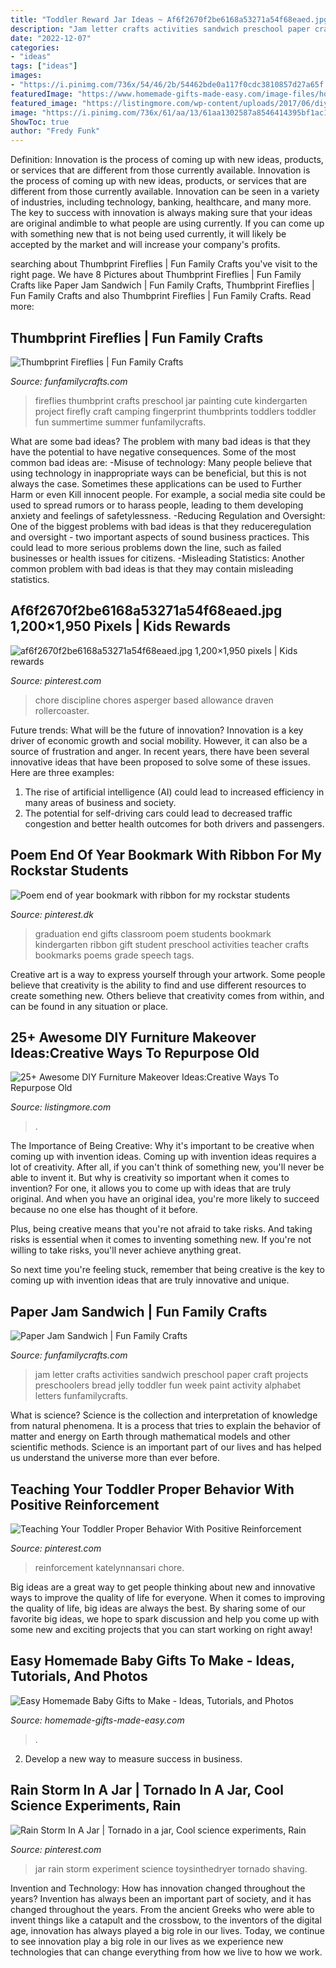```yaml
---
title: "Toddler Reward Jar Ideas ~ Af6f2670f2be6168a53271a54f68eaed.jpg 1,200×1,950 Pixels"
description: "Jam letter crafts activities sandwich preschool paper craft projects preschoolers bread jelly toddler fun week paint activity alphabet letters funfamilycrafts"
date: "2022-12-07"
categories:
- "ideas"
tags: ["ideas"]
images:
- "https://i.pinimg.com/736x/54/46/2b/54462bde0a117f0cdc3810857d27a65f.jpg"
featuredImage: "https://www.homemade-gifts-made-easy.com/image-files/homemade-toddler-toys-montage-800x1299.jpg"
featured_image: "https://listingmore.com/wp-content/uploads/2017/06/diy-furniture-makeovers/18-diy-old-funiture-makeover-ideas-and-tutorials.jpg"
image: "https://i.pinimg.com/736x/61/aa/13/61aa1302587a8546414395bf1ac1026d--rain-storm-in-a-jar.jpg"
ShowToc: true
author: "Fredy Funk"
---
```



Definition: Innovation is the process of coming up with new ideas, products, or services that are different from those currently available.
Innovation is the process of coming up with new ideas, products, or services that are different from those currently available. Innovation can be seen in a variety of industries, including technology, banking, healthcare, and many more. The key to success with innovation is always making sure that your ideas are original andimble to what people are using currently. If you can come up with something new that is not being used currently, it will likely be accepted by the market and will increase your company's profits.

	

		
searching about Thumbprint Fireflies | Fun Family Crafts you've visit to the right page. We have 8 Pictures about Thumbprint Fireflies | Fun Family Crafts like Paper Jam Sandwich | Fun Family Crafts, Thumbprint Fireflies | Fun Family Crafts and also Thumbprint Fireflies | Fun Family Crafts. Read more:
		
    
## Thumbprint Fireflies | Fun Family Crafts

<img loading=lazy src="http://funfamilycrafts.com/wp-content/uploads/2013/07/DSC_0032.jpg" onerror="this.onerror=null;this.src='https://tse2.mm.bing.net/th?id=OIP.jmVP6Tj32lTAahaoXdRzgwHaKb&amp;pid=15.1';" alt="Thumbprint Fireflies | Fun Family Crafts">

_Source: funfamilycrafts.com_

>fireflies thumbprint crafts preschool jar painting cute kindergarten project firefly craft camping fingerprint thumbprints toddlers toddler fun summertime summer funfamilycrafts. 

	

What are some bad ideas?
The problem with many bad ideas is that they have the potential to have negative consequences. Some of the most common bad ideas are: 
-Misuse of technology: Many people believe that using technology in inappropriate ways can be beneficial, but this is not always the case. Sometimes these applications can be used to Further Harm or even Kill innocent people. For example, a social media site could be used to spread rumors or to harass people, leading to them developing anxiety and feelings of safetylessness. 
-Reducing Regulation and Oversight: One of the biggest problems with bad ideas is that they reduceregulation and oversight - two important aspects of sound business practices. This could lead to more serious problems down the line, such as failed businesses or health issues for citizens. 
-Misleading Statistics: Another common problem with bad ideas is that they may contain misleading statistics.

    
## Af6f2670f2be6168a53271a54f68eaed.jpg 1,200×1,950 Pixels | Kids Rewards

<img loading=lazy src="https://i.pinimg.com/1200x/af/6f/26/af6f2670f2be6168a53271a54f68eaed.jpg" onerror="this.onerror=null;this.src='https://tse2.mm.bing.net/th?id=OIP.r2EjIgifQfV3Qr4bWbNnWwHaMC&amp;pid=15.1';" alt="af6f2670f2be6168a53271a54f68eaed.jpg 1,200×1,950 pixels | Kids rewards">

_Source: pinterest.com_

>chore discipline chores asperger based allowance draven rollercoaster. 

	

Future trends: What will be the future of innovation?
Innovation is a key driver of economic growth and social mobility. However, it can also be a source of frustration and anger. In recent years, there have been several innovative ideas that have been proposed to solve some of these issues. Here are three examples:
1. The rise of artificial intelligence (AI) could lead to increased efficiency in many areas of business and society.
2. The potential for self-driving cars could lead to decreased traffic congestion and better health outcomes for both drivers and passengers.

    
## Poem End Of Year Bookmark With Ribbon For My Rockstar Students

<img loading=lazy src="https://i.pinimg.com/736x/7f/66/9e/7f669e0e14a3f9746c460e0331a244ed--preschool-gifts-graduation-crafts-preschool.jpg" onerror="this.onerror=null;this.src='https://tse3.mm.bing.net/th?id=OIP.NopAlPO0Xh5YT2HOT9ySqQHaJ3&amp;pid=15.1';" alt="Poem end of year bookmark with ribbon for my rockstar students">

_Source: pinterest.dk_

>graduation end gifts classroom poem students bookmark kindergarten ribbon gift student preschool activities teacher crafts bookmarks poems grade speech tags. 

	

Creative art is a way to express yourself through your artwork. Some people believe that creativity is the ability to find and use different resources to create something new. Others believe that creativity comes from within, and can be found in any situation or place.

    
## 25+ Awesome DIY Furniture Makeover Ideas:Creative Ways To Repurpose Old

<img loading=lazy src="https://listingmore.com/wp-content/uploads/2017/06/diy-furniture-makeovers/18-diy-old-funiture-makeover-ideas-and-tutorials.jpg" onerror="this.onerror=null;this.src='https://tse1.mm.bing.net/th?id=OIP.zxP2OGlqaB57_lRT2MbjywHaV4&amp;pid=15.1';" alt="25+ Awesome DIY Furniture Makeover Ideas:Creative Ways To Repurpose Old">

_Source: listingmore.com_

>. 

	

The Importance of Being Creative: Why it's important to be creative when coming up with invention ideas.
Coming up with invention ideas requires a lot of creativity. After all, if you can't think of something new, you'll never be able to invent it.
But why is creativity so important when it comes to invention? For one, it allows you to come up with ideas that are truly original. And when you have an original idea, you're more likely to succeed because no one else has thought of it before.

Plus, being creative means that you're not afraid to take risks. And taking risks is essential when it comes to inventing something new. If you're not willing to take risks, you'll never achieve anything great.

So next time you're feeling stuck, remember that being creative is the key to coming up with invention ideas that are truly innovative and unique.

    
## Paper Jam Sandwich | Fun Family Crafts

<img loading=lazy src="https://funfamilycrafts.com/wp-content/uploads/2017/05/paper-jam-sandwich.jpg" onerror="this.onerror=null;this.src='https://tse1.mm.bing.net/th?id=OIP.AFutjCs0ZxOAyS1xeBWh8QHaJ4&amp;pid=15.1';" alt="Paper Jam Sandwich | Fun Family Crafts">

_Source: funfamilycrafts.com_

>jam letter crafts activities sandwich preschool paper craft projects preschoolers bread jelly toddler fun week paint activity alphabet letters funfamilycrafts. 

	

What is science?
Science is the collection and interpretation of knowledge from natural phenomena. It is a process that tries to explain the behavior of matter and energy on Earth through mathematical models and other scientific methods. Science is an important part of our lives and has helped us understand the universe more than ever before.

    
## Teaching Your Toddler Proper Behavior With Positive Reinforcement

<img loading=lazy src="https://i.pinimg.com/736x/54/46/2b/54462bde0a117f0cdc3810857d27a65f.jpg" onerror="this.onerror=null;this.src='https://tse2.mm.bing.net/th?id=OIP.IHB7mXcbjM60MFYI05dhZgHaJ3&amp;pid=15.1';" alt="Teaching Your Toddler Proper Behavior With Positive Reinforcement">

_Source: pinterest.com_

>reinforcement katelynnansari chore. 

	

Big ideas are a great way to get people thinking about new and innovative ways to improve the quality of life for everyone. When it comes to improving the quality of life, big ideas are always the best. By sharing some of our favorite big ideas, we hope to spark discussion and help you come up with some new and exciting projects that you can start working on right away!

    
## Easy Homemade Baby Gifts To Make - Ideas, Tutorials, And Photos

<img loading=lazy src="https://www.homemade-gifts-made-easy.com/image-files/homemade-toddler-toys-montage-800x1299.jpg" onerror="this.onerror=null;this.src='https://tse4.mm.bing.net/th?id=OIP.scl-Afj7IbPx8fB6StctZwHaMB&amp;pid=15.1';" alt="Easy Homemade Baby Gifts to Make - Ideas, Tutorials, and Photos">

_Source: homemade-gifts-made-easy.com_

>. 

	

2. Develop a new way to measure success in business.

    
## Rain Storm In A Jar | Tornado In A Jar, Cool Science Experiments, Rain

<img loading=lazy src="https://i.pinimg.com/736x/61/aa/13/61aa1302587a8546414395bf1ac1026d--rain-storm-in-a-jar.jpg" onerror="this.onerror=null;this.src='https://tse1.mm.bing.net/th?id=OIP.vRDOJQ2tbasrvAe4iOB-3wHaJ3&amp;pid=15.1';" alt="Rain Storm In A Jar | Tornado in a jar, Cool science experiments, Rain">

_Source: pinterest.com_

>jar rain storm experiment science toysinthedryer tornado shaving. 

	

Invention and Technology: How has innovation changed throughout the years?
Invention has always been an important part of society, and it has changed throughout the years. From the ancient Greeks who were able to invent things like a catapult and the crossbow, to the inventors of the digital age, innovation has always played a big role in our lives. Today, we continue to see innovation play a big role in our lives as we experience new technologies that can change everything from how we live to how we work.

